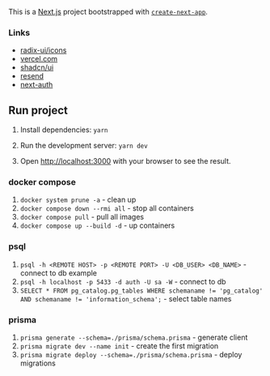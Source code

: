This is a [Next.js](https://nextjs.org/) project bootstrapped with [`create-next-app`](https://github.com/vercel/next.js/tree/canary/packages/create-next-app).

### Links

- [radix-ui/icons](https://www.radix-ui.com/icons)
- [vercel.com](https://vercel.com/account)
- [shadcn/ui](https://ui.shadcn.com/)
- [resend](https://resend.com)
- [next-auth](https://authjs.dev/getting-started/installation?framework=next.js)

## Run project

1. Install dependencies: `yarn`
2. Run the development server: `yarn dev`

2. Open [http://localhost:3000](http://localhost:3000) with your browser to see the result.

### docker compose
1. `docker system prune -a` - clean up
2. `docker compose down --rmi all` - stop all containers
3. `docker compose pull` - pull all images
4. `docker compose up --build -d` - up containers

### psql
1. `psql -h <REMOTE HOST> -p <REMOTE PORT> -U <DB_USER> <DB_NAME>` - connect to db example
2. `psql -h localhost -p 5433 -d auth -U sa -W` - connect to db
3. `SELECT * FROM pg_catalog.pg_tables WHERE schemaname != 'pg_catalog' AND schemaname != 'information_schema';` - select table names

### prisma
1. `prisma generate --schema=./prisma/schema.prisma` - generate client
2. `prisma migrate dev --name init` - create the first migration
2. `prisma migrate deploy --schema=./prisma/schema.prisma` - deploy migrations
